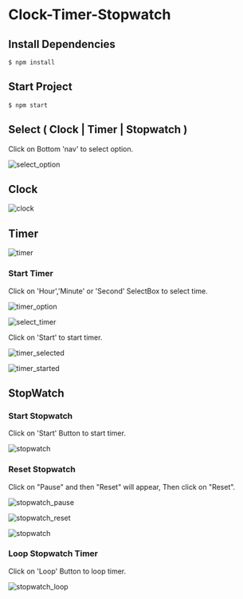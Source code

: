 # Clock-Timer-Stopwatch

## Install Dependencies
```
$ npm install
```

## Start Project
```
$ npm start
```

## Select ( Clock | Timer | Stopwatch )
Click on Bottom 'nav' to select option.

![select_option](https://user-images.githubusercontent.com/102342620/209476574-a167d2a3-5f7b-4871-ae2a-0e61cf674827.png)

## Clock
![clock](https://user-images.githubusercontent.com/102342620/209476600-f1fc9eac-b2e5-417f-89a6-94e28f6f3620.png)


## Timer
![timer](https://user-images.githubusercontent.com/102342620/209476614-76df86fa-7c04-47f8-aab9-fbb524438bb7.png)

### Start Timer
Click on 'Hour','Minute' or 'Second' SelectBox to select time.

![timer_option](https://user-images.githubusercontent.com/102342620/209476738-099f448b-385c-4340-ba49-5ba08ff6fd5f.png)

![select_timer](https://user-images.githubusercontent.com/102342620/209476780-b492e620-0f76-4400-b36f-8236a67472bf.png)

Click on 'Start' to start timer.

![timer_selected](https://user-images.githubusercontent.com/102342620/209476894-41eca50b-0a14-4141-a65e-fdd1c90dac23.png)

![timer_started](https://user-images.githubusercontent.com/102342620/209476900-6ff8c39f-fa68-4bc3-a99b-cfa5128d407f.png)

## StopWatch
### Start Stopwatch
Click on 'Start' Button to start timer.

![stopwatch](https://user-images.githubusercontent.com/102342620/209477459-0f2f3125-b3d5-475b-b1b2-48511f9ebdf8.png)

### Reset Stopwatch
Click on "Pause" and then "Reset" will appear, Then click on "Reset".

![stopwatch_pause](https://user-images.githubusercontent.com/102342620/209561528-9160ceab-34e7-4d7e-88cc-3c331b60b405.png)

![stopwatch_reset](https://user-images.githubusercontent.com/102342620/209561540-59ef8417-9250-4907-b70d-27723a6a611f.png)

![stopwatch](https://user-images.githubusercontent.com/102342620/209561619-c0a18d66-1250-44a6-aa2a-0b046059f5cb.png)


### Loop Stopwatch Timer
Click on 'Loop' Button to loop timer.

![stopwatch_loop](https://user-images.githubusercontent.com/102342620/209561673-996c973f-d50a-4883-81d8-831bd6c038dc.png)












